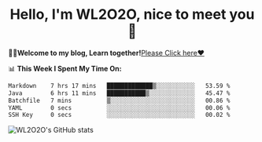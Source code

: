 <h1 align = "center">Hello, I'm WL2O2O, nice to meet you 👋</h1>

🧑‍💻**Welcome to my blog, Learn together!**[Please Click here❤️](https://wl2o2o.github.io)

📊 **This Week I Spent My Time On:**
<!--START_SECTION:waka-->

```txt
Markdown    7 hrs 17 mins   █████████████▒░░░░░░░░░░░   53.59 %
Java        6 hrs 11 mins   ███████████▒░░░░░░░░░░░░░   45.47 %
Batchfile   7 mins          ▒░░░░░░░░░░░░░░░░░░░░░░░░   00.86 %
YAML        0 secs          ░░░░░░░░░░░░░░░░░░░░░░░░░   00.06 %
SSH Key     0 secs          ░░░░░░░░░░░░░░░░░░░░░░░░░   00.02 %
```

<!--END_SECTION:waka-->

![WL2O2O's GitHub stats](https://github-readme-stats.vercel.app/api?username=wl2o2o&show_icons=true)


<!--
**WL2O2O/WL2O2O** is a ✨ _special_ ✨ repository because its `README.md` (this file) appears on your GitHub profile.

Here are some ideas to get you started:

- 🔭 I’m currently working on ...
- 🌱 I’m currently learning ...
- 👯 I’m looking to collaborate on ...
- 🤔 I’m looking for help with ...
- 💬 Ask me about ...
- 📫 How to reach me: ...
- 😄 Pronouns: ...
- ⚡ Fun fact: ...
-->
